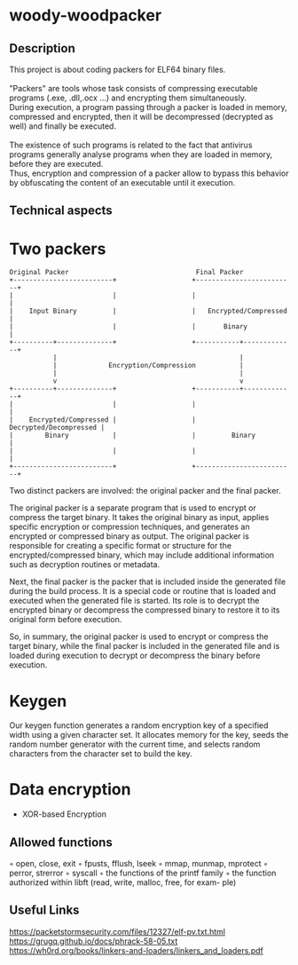 # woody-woodpacker

## Description
This project is about coding packers for ELF64 binary files.
<br /><br />
"Packers" are tools whose task consists of compressing executable programs (.exe, .dll,.ocx ...) and encrypting them simultaneously. <br />
During execution, a program passing through a packer is loaded in memory, compressed and encrypted, then it will be decompressed (decrypted as well) and finally be executed.
<br /><br />
The existence of such programs is related to the fact that antivirus programs generally analyse programs when they are loaded in memory, before they are executed. <br />
Thus, encryption and compression of a packer allow to bypass this behavior by obfuscating the content of an executable until it execution.

## Technical aspects
# Two packers
```
Original Packer                                Final Packer
+-------------------------+                   +-------------------------+
|                         |                   |                         |
|    Input Binary         |                   |   Encrypted/Compressed  |
|                         |                   |       Binary            |
+----------+--------------+                   +-----------+-------------+
           |                                              |
           |             Encryption/Compression           |
           |                                              |
           v                                              v
+----------+--------------+                   +-----------+-------------+
|                         |                   |                         |
|    Encrypted/Compressed |                   |  Decrypted/Decompressed |
|        Binary           |                   |         Binary          |
|                         |                   |                         |
+-------------------------+                   +-------------------------+
```
Two distinct packers are involved: the original packer and the final packer.

The original packer is a separate program that is used to encrypt or compress the target binary. It takes the original binary as input, applies specific encryption or compression techniques, and generates an encrypted or compressed binary as output. The original packer is responsible for creating a specific format or structure for the encrypted/compressed binary, which may include additional information such as decryption routines or metadata.

Next, the final packer is the packer that is included inside the generated file during the build process. It is a special code or routine that is loaded and executed when the generated file is started. Its role is to decrypt the encrypted binary or decompress the compressed binary to restore it to its original form before execution.

So, in summary, the original packer is used to encrypt or compress the target binary, while the final packer is included in the generated file and is loaded during execution to decrypt or decompress the binary before execution.

# Keygen

Our keygen function generates a random encryption key of a specified width using a given character set. It allocates memory for the key, seeds the random number generator with the current time, and selects random characters from the character set to build the key.

# Data encryption
* XOR-based Encryption

## Allowed functions

◦ open, close, exit
◦ fpusts, fflush, lseek
◦ mmap, munmap, mprotect
◦ perror, strerror
◦ syscall
◦ the functions of the printf family
◦ the function authorized within libft (read, write, malloc, free, for exam-
ple)

## Useful Links
https://packetstormsecurity.com/files/12327/elf-pv.txt.html
https://grugq.github.io/docs/phrack-58-05.txt
https://wh0rd.org/books/linkers-and-loaders/linkers_and_loaders.pdf
